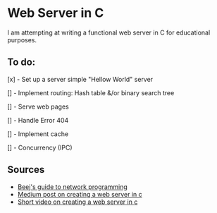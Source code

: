 # Web Server in C

I am attempting at writing a functional web server in C for educational purposes.

## To do:

[x] - Set up a server simple "Hellow World" server

[] - Implement routing: Hash table &/or binary search tree

[] - Serve web pages

[] - Handle Error 404

[] - Implement cache

[] - Concurrency (IPC)

## Sources

* [Beej's guide to network programming](https://beej.us/guide/bgnet/html/)
* [Medium post on creating a web server in c](https://aleksazatezalo.medium.com/creating-a-web-server-in-c-55ad33ff51b3)
* [Short video on creating a web server in c](https://www.youtube.com/watch?v=cEH_ipqHbUw&ab_channel=ImranRahman)
